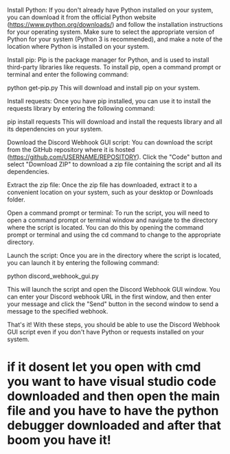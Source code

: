 Install Python: If you don't already have Python installed on your system, you can download it from the official Python website (https://www.python.org/downloads/) and follow the installation instructions for your operating system. Make sure to select the appropriate version of Python for your system (Python 3 is recommended), and make a note of the location where Python is installed on your system.

Install pip: Pip is the package manager for Python, and is used to install third-party libraries like requests. To install pip, open a command prompt or terminal and enter the following command:


python get-pip.py
This will download and install pip on your system.

Install requests: Once you have pip installed, you can use it to install the requests library by entering the following command:


pip install requests
This will download and install the requests library and all its dependencies on your system.

Download the Discord Webhook GUI script: You can download the script from the GitHub repository where it is hosted (https://github.com/USERNAME/REPOSITORY). Click the "Code" button and select "Download ZIP" to download a zip file containing the script and all its dependencies.

Extract the zip file: Once the zip file has downloaded, extract it to a convenient location on your system, such as your desktop or Downloads folder.

Open a command prompt or terminal: To run the script, you will need to open a command prompt or terminal window and navigate to the directory where the script is located. You can do this by opening the command prompt or terminal and using the cd command to change to the appropriate directory.

Launch the script: Once you are in the directory where the script is located, you can launch it by entering the following command:


python discord_webhook_gui.py

This will launch the script and open the Discord Webhook GUI window. You can enter your Discord webhook URL in the first window, and then enter your message and click the "Send" button in the second window to send a message to the specified webhook.

That's it! With these steps, you should be able to use the Discord Webhook GUI script even if you don't have Python or requests installed on your system.



# if it dosent let you open with cmd you want to have visual studio code downloaded and then open the main file and you have to have the python debugger downloaded and after that boom you have it!

